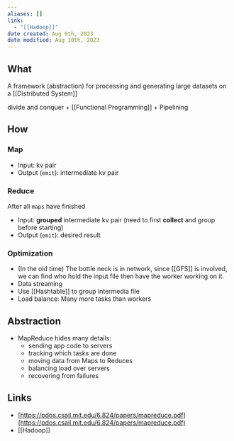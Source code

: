 ```yaml
---
aliases: []
link:
  - "[[Hadoop]]"
date created: Aug 9th, 2023
date modified: Aug 10th, 2023
---
```


## What
A framework (abstraction) for processing and generating large datasets on a [[Distributed System]]

divide and conquer + [[Functional Programming]] + Pipelining

## How

### Map
- Input: kv pair
- Output (`emit`): intermediate kv pair

### Reduce
After all `maps` have finished
- Input: **grouped** intermediate kv pair (need to first **collect** and group before starting)
- Output (`emit`): desired result

### Optimization
- (In the old time) The bottle neck is in network, since [[GFS]] is involved, we can find who hold the input file then have the worker working on it.
- Data streaming
- Use [[Hashtable]] to group intermedia file
- Load balance: Many more tasks than workers

## Abstraction
- MapReduce hides many details:
	- sending app code to servers
	- tracking which tasks are done
	- moving data from Maps to Reduces
	- balancing load over servers
	- recovering from failures
## Links
- [https://pdos.csail.mit.edu/6.824/papers/mapreduce.pdf](https://pdos.csail.mit.edu/6.824/papers/mapreduce.pdf)
- [[Hadoop]]